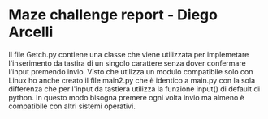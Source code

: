 # Maze challenge report - Diego Arcelli

Il file Getch.py contiene una classe che viene utilizzata per implemetare l'inserimento da tastira di un singolo carattere senza dover confermare l'input premendo invio.
Visto che utilizza un modulo compatibile solo con Linux ho anche creato il file main2.py che è identico a main.py con la sola differenza che per l'input da tastiera utilizza la funzione input() di default di python. In questo modo bisogna premere ogni volta invio ma almeno è compatibile con altri sistemi operativi. 
